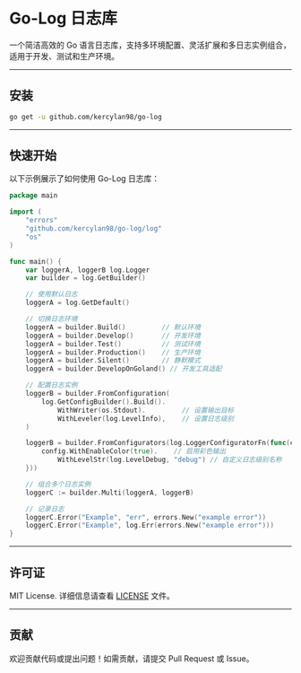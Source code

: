 # Go-Log 日志库

一个简洁高效的 Go 语言日志库，支持多环境配置、灵活扩展和多日志实例组合，适用于开发、测试和生产环境。

---

## 安装

```bash
go get -u github.com/kercylan98/go-log
```

---

## 快速开始

以下示例展示了如何使用 Go-Log 日志库：

```go
package main

import (
	"errors"
	"github.com/kercylan98/go-log/log"
	"os"
)

func main() {
	var loggerA, loggerB log.Logger
	var builder = log.GetBuilder()

	// 使用默认日志
	loggerA = log.GetDefault()

	// 切换日志环境
	loggerA = builder.Build()         // 默认环境
	loggerA = builder.Develop()       // 开发环境
	loggerA = builder.Test()          // 测试环境
	loggerA = builder.Production()    // 生产环境
	loggerA = builder.Silent()        // 静默模式
	loggerA = builder.DevelopOnGoland() // 开发工具适配

	// 配置日志实例
	loggerB = builder.FromConfiguration(
		log.GetConfigBuilder().Build().
			WithWriter(os.Stdout).         // 设置输出目标
			WithLeveler(log.LevelInfo),    // 设置日志级别
	)

	loggerB = builder.FromConfigurators(log.LoggerConfiguratorFn(func(config log.LoggerConfiguration) {
		config.WithEnableColor(true).    // 启用彩色输出
			WithLevelStr(log.LevelDebug, "debug") // 自定义日志级别名称
	}))

	// 组合多个日志实例
	loggerC := builder.Multi(loggerA, loggerB)

	// 记录日志
	loggerC.Error("Example", "err", errors.New("example error"))
	loggerC.Error("Example", log.Err(errors.New("example error")))
}
```

---

## 许可证

MIT License. 详细信息请查看 [LICENSE](./LICENSE) 文件。

---

## 贡献

欢迎贡献代码或提出问题！如需贡献，请提交 Pull Request 或 Issue。
